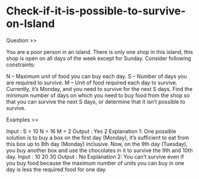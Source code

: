 # Check-if-it-is-possible-to-survive-on-Island

Question >>

You are a poor person in an island. There is only one shop in this island, this shop is open on all days of the week except for Sunday. Consider following constraints: 

N – Maximum unit of food you can buy each day.
S – Number of days you are required to survive.
M – Unit of food required each day to survive.
Currently, it’s Monday, and you need to survive for the next S days. 
Find the minimum number of days on which you need to buy food from the shop so that you can survive the next S days, or determine that it isn’t possible to survive.


Examples >>

Input : S = 10 N = 16 M = 2 
Output : Yes 2 
Explanation 1: One possible solution is to buy a box on the first day (Monday), it’s sufficient to eat from this box up to 8th day (Monday) inclusive. Now, on the 9th day (Tuesday), you buy another box and use the chocolates in it to survive the 9th and 10th day.
Input : 10 20 30 
Output : No 
Explanation 2: You can’t survive even if you buy food because the maximum number of units you can buy in one day is less the required food for one day.
